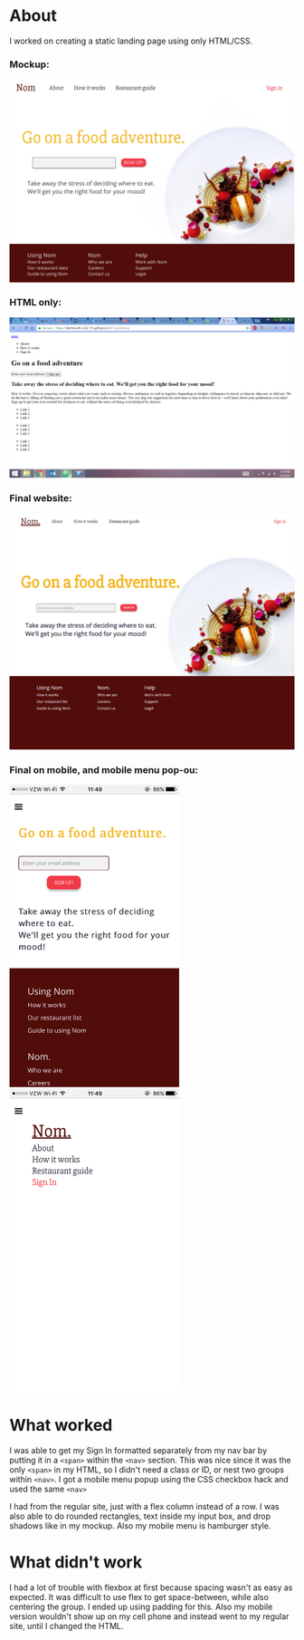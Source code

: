 # About 

I worked on creating a static landing page using only HTML/CSS.

### Mockup:
<img src="https://github.com/dartmouth-cs52-17S/lab1-justkdeng/blob/master/Landing%20page%20mockup.png?raw=true" width=700>

### HTML only:

<img src="https://github.com/dartmouth-cs52-17S/lab1-justkdeng/blob/master/HTML%20only.png?raw=true" width=700>

### Final website:

<img src="https://github.com/dartmouth-cs52-17S/lab1-justkdeng/blob/master/Web%20screen.jpg?raw=true" width=700>

### Final on mobile, and mobile menu pop-ou:

<img src="https://github.com/dartmouth-cs52-17S/lab1-justkdeng/blob/master/Mobile.jpg?raw=true" width=300><img src="https://github.com/dartmouth-cs52-17S/lab1-justkdeng/blob/master/Mobile%20menu.jpg?raw=true" width=300>

# What worked

I was able to get my Sign In formatted separately from my nav bar by putting it in a `<span>` within the `<nav>` section. This was nice since it was the only `<span>` in my HTML, so I didn't need a class or ID, or nest two groups within `<nav>`. I got a mobile menu popup using the CSS checkbox hack and used the same `<nav>` 

I had from the regular site, just with a flex column instead of a row. I was also able to do rounded rectangles, text inside my input box, and drop shadows like in my mockup. Also my mobile menu is hamburger style.

# What didn't work

I had a lot of trouble with flexbox at first because spacing wasn't as easy as expected. It was difficult to use flex to get space-between, while also centering the group. I ended up using padding for this. Also my mobile version wouldn't show up on my cell phone and instead went to my regular site, until I changed the HTML.


